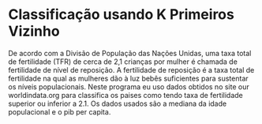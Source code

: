 # Classificação usando K Primeiros Vizinho

De acordo com a Divisão de População das Nações Unidas, uma taxa total de fertilidade (TFR) de cerca de 2,1 crianças por mulher é chamada de fertilidade de nível de reposição.
A fertilidade de reposição é a taxa total de fertilidade na qual as mulheres dão à luz bebês suficientes para sustentar os níveis populacionais.
Neste programa eu uso dados obtidos no site our worldindata.org para classifica os paises como tendo taxa de fertilidade superior ou inferior a 2.1.
Os dados usados são a mediana da idade populacional e o pib per capita.
